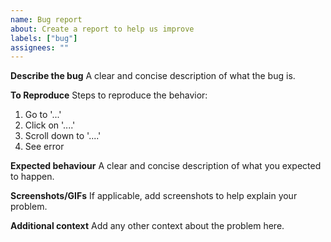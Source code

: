 ```yaml
---
name: Bug report
about: Create a report to help us improve
labels: ["bug"]
assignees: ""
---
```


**Describe the bug**
A clear and concise description of what the bug is.

**To Reproduce**
Steps to reproduce the behavior:

1. Go to '...'
2. Click on '....'
3. Scroll down to '....'
4. See error

**Expected behaviour**
A clear and concise description of what you expected to happen.

**Screenshots/GIFs**
If applicable, add screenshots to help explain your problem.

**Additional context**
Add any other context about the problem here.
